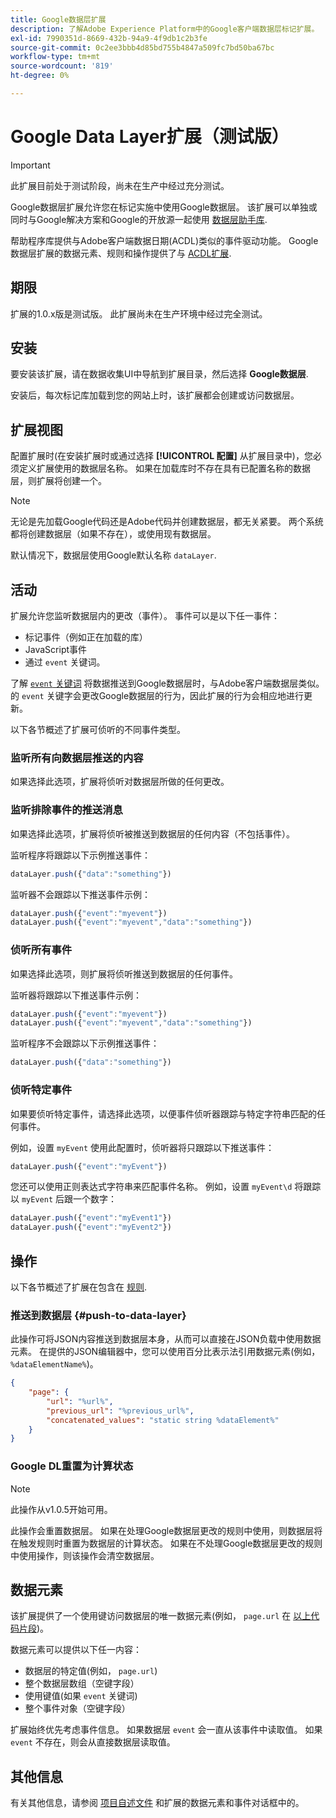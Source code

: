 ```yaml
---
title: Google数据层扩展
description: 了解Adobe Experience Platform中的Google客户端数据层标记扩展。
exl-id: 7990351d-8669-432b-94a9-4f9db1c2b3fe
source-git-commit: 0c2ee3bbb4d85bd755b4847a509fc7bd50ba67bc
workflow-type: tm+mt
source-wordcount: '819'
ht-degree: 0%

---
```


# Google Data Layer扩展（测试版）

>[!IMPORTANT]
>
>此扩展目前处于测试阶段，尚未在生产中经过充分测试。

Google数据层扩展允许您在标记实施中使用Google数据层。 该扩展可以单独或同时与Google解决方案和Google的开放源一起使用 [数据层助手库](https://github.com/google/data-layer-helper).

帮助程序库提供与Adobe客户端数据日期(ACDL)类似的事件驱动功能。 Google数据层扩展的数据元素、规则和操作提供了与 [ACDL扩展](../client-data-layer/overview.md).

## 期限

扩展的1.0.x版是测试版。 此扩展尚未在生产环境中经过完全测试。

## 安装

要安装该扩展，请在数据收集UI中导航到扩展目录，然后选择 **Google数据层**.

安装后，每次标记库加载到您的网站上时，该扩展都会创建或访问数据层。

## 扩展视图

配置扩展时(在安装扩展时或通过选择 **[!UICONTROL 配置]** 从扩展目录中)，您必须定义扩展使用的数据层名称。 如果在加载库时不存在具有已配置名称的数据层，则扩展将创建一个。

>[!NOTE]
>
>无论是先加载Google代码还是Adobe代码并创建数据层，都无关紧要。 两个系统都将创建数据层（如果不存在），或使用现有数据层。

默认情况下，数据层使用Google默认名称 `dataLayer`.

## 活动

扩展允许您监听数据层内的更改（事件）。 事件可以是以下任一事件：

* 标记事件（例如正在加载的库）
* JavaScript事件
* 通过 `event` 关键词。

了解 [`event` 关键词](https://developers.google.com/tag-platform/devguides/datalayer#use_a_data_layer_with_event_handlers) 将数据推送到Google数据层时，与Adobe客户端数据层类似。 的 `event` 关键字会更改Google数据层的行为，因此扩展的行为会相应地进行更新。

以下各节概述了扩展可侦听的不同事件类型。

### 监听所有向数据层推送的内容

如果选择此选项，扩展将侦听对数据层所做的任何更改。

### 监听排除事件的推送消息

如果选择此选项，扩展将侦听被推送到数据层的任何内容（不包括事件）。

监听程序将跟踪以下示例推送事件：

```js
dataLayer.push({"data":"something"})
```

监听器不会跟踪以下推送事件示例：

```js
dataLayer.push({"event":"myevent"})
dataLayer.push({"event":"myevent","data":"something"})
```

### 侦听所有事件

如果选择此选项，则扩展将侦听推送到数据层的任何事件。

监听器将跟踪以下推送事件示例：

```js
dataLayer.push({"event":"myevent"})
dataLayer.push({"event":"myevent","data":"something"})
```

监听程序不会跟踪以下示例推送事件：

```js
dataLayer.push({"data":"something"})
```

### 侦听特定事件

如果要侦听特定事件，请选择此选项，以便事件侦听器跟踪与特定字符串匹配的任何事件。

例如，设置 `myEvent` 使用此配置时，侦听器将只跟踪以下推送事件：

```js
dataLayer.push({"event":"myEvent"})
```

您还可以使用正则表达式字符串来匹配事件名称。 例如，设置 `myEvent\d` 将跟踪以 `myEvent` 后跟一个数字：

```js
dataLayer.push({"event":"myEvent1"})
dataLayer.push({"event":"myEvent2"})
```

## 操作

以下各节概述了扩展在包含在 [规则](../../../ui/managing-resources/rules.md).

### 推送到数据层 {#push-to-data-layer}

此操作可将JSON内容推送到数据层本身，从而可以直接在JSON负载中使用数据元素。 在提供的JSON编辑器中，您可以使用百分比表示法引用数据元素(例如， `%dataElementName%`)。

```json
{
    "page": {
        "url": "%url%",
        "previous_url": "%previous_url%",
        "concatenated_values": "static string %dataElement%"
    }
}
```

### Google DL重置为计算状态

>[!NOTE]
>
>此操作从v1.0.5开始可用。

此操作会重置数据层。 如果在处理Google数据层更改的规则中使用，则数据层将在触发规则时重置为数据层的计算状态。 如果在不处理Google数据层更改的规则中使用操作，则该操作会清空数据层。

## 数据元素

该扩展提供了一个使用键访问数据层的唯一数据元素(例如， `page.url` 在 [以上代码片段](#push-to-data-layer))。

数据元素可以提供以下任一内容：

* 数据层的特定值(例如， `page.url`)
* 整个数据层数组（空键字段）
* 使用键值(如果 `event` 关键词)
* 整个事件对象（空键字段）

扩展始终优先考虑事件信息。 如果数据层 `event` 会一直从该事件中读取值。 如果 `event` 不存在，则会从直接数据层读取值。

## 其他信息

有关其他信息，请参阅 [项目自述文件](https://github.com/adobe/reactor-extension-googledatalayer/blob/main/README.md) 和扩展的数据元素和事件对话框中的。
